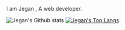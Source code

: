 I am Jegan , A web developer.

![Jegan's Github stats](https://github-readme-stats.vercel.app/api?username=Jegan-Ram&show_icons=true&theme=tokyonight&include_all_commits=true&count_private=true&show_icons=true&hide=issues,stars,contribs)
[![Jegan's Top Langs](https://github-readme-stats.vercel.app/api/top-langs/?username=Jegan-Ram&langs_count=6&layout=compact&theme=tokyonight)](https://github.com/anuraghazra/github-readme-stats)
